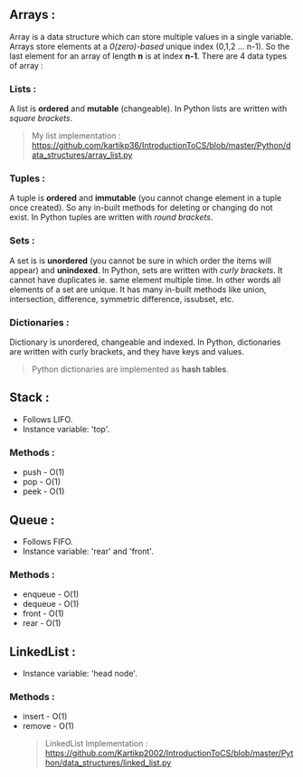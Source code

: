 ## Arrays :

Array is a data structure which can store multiple values in a single variable.
Arrays store elements at a _0(zero)-based_ unique index (0,1,2 ... n-1). So the last element for an array of length **n** is at index **n-1**.
There are 4 data types of array :

### Lists :

A list is **ordered** and **mutable** (changeable). In Python lists are written with _square brackets_.

> My list implementation : https://github.com/kartikp36/IntroductionToCS/blob/master/Python/data_structures/array_list.py

### Tuples :

A tuple is **ordered** and **immutable** (you cannot change element in a tuple once created). So any in-built methods for deleting or changing do not exist. In Python tuples are written with _round brackets_.

### Sets :

A set is is **unordered** (you cannot be sure in which order the items will appear) and **unindexed**. In Python, sets are written with _curly brackets_. It cannot have duplicates ie. same element multiple time. In other words all elements of a set are unique. It has many in-built methods like union, intersection, difference, symmetric difference, issubset, etc.

### Dictionaries :

Dictionary is unordered, changeable and indexed. In Python, dictionaries are written with curly brackets, and they have keys and values.

> Python dictionaries are implemented as **hash tables**.

## Stack :

- Follows LIFO.
- Instance variable: 'top'.

### Methods :

- push - O(1)
- pop - O(1)
- peek - O(1)

## Queue :

- Follows FIFO.
- Instance variable: 'rear' and 'front'.

### Methods :

- enqueue - O(1)
- dequeue - O(1)
- front - O(1)
- rear - O(1)

## LinkedList :

- Instance variable: 'head node'.

### Methods :

- insert - O(1)
- remove - O(1)
  > LinkedList Implementation : https://github.com/Kartikp2002/IntroductionToCS/blob/master/Python/data_structures/linked_list.py
